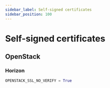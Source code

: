 ```yaml
---
sidebar_label: Self-signed certificates
sidebar_position: 100
---
```


# Self-signed certificates

## OpenStack

### Horizon

```python title="environments/kolla/files/overlays/horizon/custom_local_settings"
OPENSTACK_SSL_NO_VERIFY = True
```
